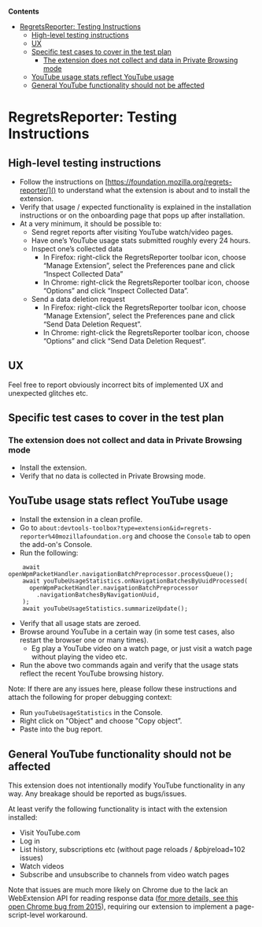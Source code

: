 <!-- START doctoc generated TOC please keep comment here to allow auto update -->
<!-- DON'T EDIT THIS SECTION, INSTEAD RE-RUN doctoc TO UPDATE -->

**Contents**

- [RegretsReporter: Testing Instructions](#regretsreporter-testing-instructions)
  - [High-level testing instructions](#high-level-testing-instructions)
  - [UX](#ux)
  - [Specific test cases to cover in the test plan](#specific-test-cases-to-cover-in-the-test-plan)
    - [The extension does not collect and data in Private Browsing mode](#the-extension-does-not-collect-and-data-in-private-browsing-mode)
  - [YouTube usage stats reflect YouTube usage](#youtube-usage-stats-reflect-youtube-usage)
  - [General YouTube functionality should not be affected](#general-youtube-functionality-should-not-be-affected)

<!-- END doctoc generated TOC please keep comment here to allow auto update -->

# RegretsReporter: Testing Instructions

## High-level testing instructions

- Follow the instructions on [https://foundation.mozilla.org/regrets-reporter/]() to understand what the extension is about and to install the extension.
- Verify that usage / expected functionality is explained in the installation instructions or on the onboarding page that pops up after installation.
- At a very minimum, it should be possible to:
  - Send regret reports after visiting YouTube watch/video pages.
  - Have one’s YouTube usage stats submitted roughly every 24 hours.
  - Inspect one’s collected data
    - In Firefox: right-click the RegretsReporter toolbar icon, choose “Manage Extension”, select the Preferences pane and click “Inspect Collected Data”
    - In Chrome: right-click the RegretsReporter toolbar icon, choose “Options” and click “Inspect Collected Data”.
  - Send a data deletion request
    - In Firefox: right-click the RegretsReporter toolbar icon, choose “Manage Extension”, select the Preferences pane and click “Send Data Deletion Request”.
    - In Chrome: right-click the RegretsReporter toolbar icon, choose “Options” and click “Send Data Deletion Request”.

## UX

Feel free to report obviously incorrect bits of implemented UX and unexpected glitches etc.

## Specific test cases to cover in the test plan

### The extension does not collect and data in Private Browsing mode

- Install the extension.
- Verify that no data is collected in Private Browsing mode.

## YouTube usage stats reflect YouTube usage

- Install the extension in a clean profile.
- Go to `about:devtools-toolbox?type=extension&id=regrets-reporter%40mozillafoundation.org` and choose the `Console` tab to open the add-on's Console.
- Run the following:

```
    await openWpmPacketHandler.navigationBatchPreprocessor.processQueue();
    await youTubeUsageStatistics.onNavigationBatchesByUuidProcessed(
      openWpmPacketHandler.navigationBatchPreprocessor
        .navigationBatchesByNavigationUuid,
    );
    await youTubeUsageStatistics.summarizeUpdate();
```

- Verify that all usage stats are zeroed.
- Browse around YouTube in a certain way (in some test cases, also restart the browser one or many times).
  - Eg play a YouTube video on a watch page, or just visit a watch page without playing the video etc.
- Run the above two commands again and verify that the usage stats reflect the recent YouTube browsing history.

Note: If there are any issues here, please follow these instructions and attach the following for proper debugging context:

- Run `youTubeUsageStatistics` in the Console.
- Right click on "Object" and choose "Copy object”.
- Paste into the bug report.

## General YouTube functionality should not be affected

This extension does not intentionally modify YouTube functionality in any way. Any breakage should be reported as bugs/issues.

At least verify the following functionality is intact with the extension installed:

- Visit YouTube.com
- Log in
- List history, subscriptions etc (without page reloads / &pbjreload=102 issues)
- Watch videos
- Subscribe and unsubscribe to channels from video watch pages

Note that issues are much more likely on Chrome due to the lack an WebExtension API for reading response data ([for more details, see this open Chrome bug from 2015](https://bugs.chromium.org/p/chromium/issues/detail?id=487422)), requiring our extension to implement a page-script-level workaround.
